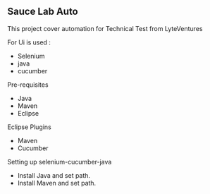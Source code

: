 ## Sauce Lab Auto

This project cover automation for Technical Test from LyteVentures

For Ui is used :
- Selenium
- java
- cucumber

Pre-requisites
- Java
- Maven
- Eclipse

Eclipse Plugins
- Maven
- Cucumber

Setting up selenium-cucumber-java
- Install Java and set path.
- Install Maven and set path.
